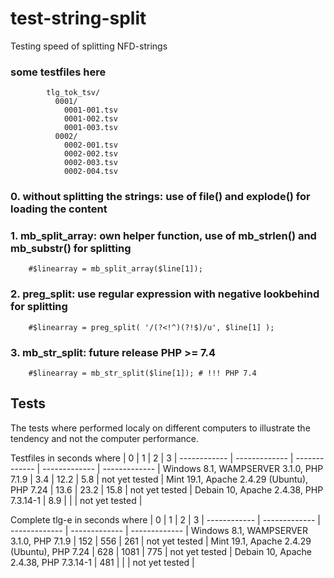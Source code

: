 # test-string-split
Testing speed of splitting NFD-strings

### some testfiles here
````        
        tlg_tok_tsv/
          0001/
            0001-001.tsv
            0001-002.tsv
            0001-003.tsv
          0002/
            0002-001.tsv
            0002-002.tsv 
            0002-003.tsv
            0002-004.tsv 
````     
### 0. without splitting the strings: use of file() and explode() for loading the content

### 1. mb_split_array: own helper function, use of mb_strlen() and mb_substr() for splitting
    
        #$linearray = mb_split_array($line[1]);   

### 2. preg_split: use regular expression with negative lookbehind for splitting  

        #$linearray = preg_split( '/(?<!^)(?!$)/u', $line[1] );
        
### 3. mb_str_split: future release PHP >= 7.4 

        #$linearray = mb_str_split($line[1]); # !!! PHP 7.4     
        

## Tests
The tests where performed localy on different computers to illustrate the tendency and not the computer performance.

Testfiles in seconds
where | 0 | 1 | 2 | 3 |
------------ | ------------- | ------------- | ------------- | ------------- |
Windows 8.1, WAMPSERVER 3.1.0, PHP 7.1.9 | 3.4 | 12.2 | 5.8 | not yet tested |
Mint 19.1, Apache 2.4.29 (Ubuntu), PHP 7.24 | 13.6 | 23.2 | 15.8 | not yet tested |
Debain 10, Apache 2.4.38, PHP 7.3.14-1 | 8.9 |  |  | not yet tested |


Complete tlg-e in seconds
where | 0 | 1 | 2 | 3 |
------------ | ------------- | ------------- | ------------- | ------------- |
Windows 8.1, WAMPSERVER 3.1.0, PHP 7.1.9 | 152 | 556 | 261 | not yet tested |
Mint 19.1, Apache 2.4.29 (Ubuntu), PHP 7.24 | 628 | 1081 | 775 | not yet tested |
Debain 10, Apache 2.4.38, PHP 7.3.14-1 | 481 |  |  | not yet tested |

